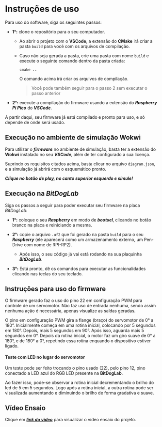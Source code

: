 # Instruções de uso

Para uso do software, siga os seguintes passos:

- **1°:** clone o repositório para o seu computador.

    - Ao abrir o projeto com o **VSCode**, a extensão do **CMake** irá criar a pasta ``build`` para você com os arquivos de compilação.

    - Caso não seja gerada a pasta, crie uma pasta com nome `build` e execute o seguinte comando dentro da pasta criada:
        
        ``cmake ..``

        O comando acima irá criar os arquivos de compilação.
        
        > Você pode também seguir para o passo 2 sem executar o passo anterior

- **2°:** execute a compilação do firmware usando a extensão do ***Raspberry Pi Pico*** do ***VSCode***.

A partir daqui, seu firmware já está compilado e pronto para uso, e só depende de onde será usado.

## Execução no ambiente de simulação Wokwi

Para utilizar o ***firmware*** no ambiente de simulação, basta ter a extensão do **Wokwi** instalado no seu ***VSCode***, além de ter configurado a sua licença.

Suprindo os requisitos citados acima, basta clicar no arquivo `diagram.json`, e a simulação já abrirá com o esquemático pronto.

***Clique no botão de play, no canto superior esquerdo e simule!***

## Execução na *BitDogLab*

Siga os passos a seguir para poder executar seu firmware na placa *BitDogLab*:

- **1°:** coloque o seu ***Raspberry*** em modo de ***bootsel***, clicando no botão branco na placa e reiniciando a mesma.

- **2°:** copie o arquivo `.uf2` que foi gerado na pasta `build` para o seu ***Raspberry*** (ele aparecerá como um armazenamento externo, um Pen-Drive com nome de RPI-RP2).

    - Após isso, o seu código já vai está rodando na sua plaquinha ***BitDogLab***.

- **3°:** Está pronto, dê os comandos para executar as funcionalidades clicando nas teclas do seu teclado.

## Instruções para uso do firmware

O firmware gerado faz o uso do pino 22 em configuração PWM para controle de um servomotor. Não faz uso de entrada nenhuma, sendo assim nenhuma ação é necessária, apenas visualize as saídas geradas.

O pino em configuração PWM gira a flange (braço) do servomotor de 0° a 180°. Inicialmente começa em uma rotina inicial, colocando por 5 segundos em 180°. Depois, mais 5 segundos em 90°. Após isso, aguarda mais 5 segundos em 0°. Depois da rotina inicial, o motor faz um giro suave de 0° a 180°, e de 180° a 0°, repetindo essa rotina enquando o dispositivo estiver ligado.

#### Teste com LED no lugar do servomotor

Um teste pode ser feito trocando o pino usado (22), pelo pino 12, pino conectado a LED azul do RGB LED presente na **BitDogLab**.

Ao fazer isso, pode-se observar a rotina inicial decrementando o brilho do led de 5 em 5 segundos. Logo após a rotina inicial, a outra rotina pode ser visualizada aumentando e diminuindo o brilho de forma gradativa e suave.

## Vídeo Ensaio

Clique em ***[link do video](https://drive.google.com/file/d/1qlz-bz6DcVHq5Py1jvXC1y7Pg3Kf6Me3/view?usp=sharing)*** para visualizar o vídeo ensaio do projeto.
